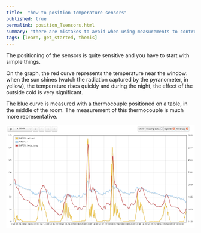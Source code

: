 ```yaml
---
title:  "how to position temperature sensors"
published: true
permalink: position_Tsensors.html
summary: "there are mistakes to avoid when using measurements to control thermal comfort ..."
tags: [learn, get_started, themis]
---
```

The positioning of the sensors is quite sensitive and you have to start with simple things. 

On the graph, the red curve represents the temperature near the window: when the sun shines (watch the radiation captured by the pyranometer, in yellow), the temperature rises quickly and during the night, the effect of the outside cold is very significant. 

The blue curve is measured with a thermocouple positioned on a table, in the middle of the room. The measurement of this thermocouple is much more representative. 

![](images/post2/Tsens_pos.png)
